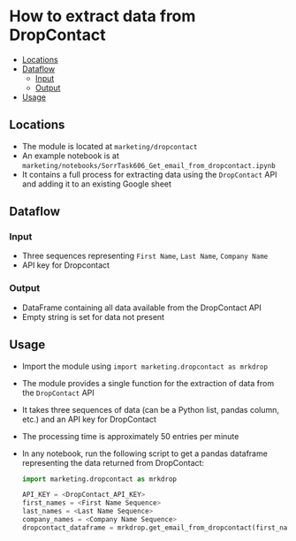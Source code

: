 # How to extract data from DropContact

<!-- toc -->

- [Locations](#locations)
- [Dataflow](#dataflow)
  * [Input](#input)
  * [Output](#output)
- [Usage](#usage)

<!-- tocstop -->

## Locations

- The module is located at `marketing/dropcontact`
- An example notebook is at
  `marketing/notebooks/SorrTask606_Get_email_from_dropcontact.ipynb`
- It contains a full process for extracting data using the `DropContact` API and
  adding it to an existing Google sheet

## Dataflow

### Input

- Three sequences representing `First Name`, `Last Name`, `Company Name`
- API key for Dropcontact

### Output

- DataFrame containing all data available from the DropContact API
- Empty string is set for data not present

## Usage

- Import the module using `import marketing.dropcontact as mrkdrop`
- The module provides a single function for the extraction of data from the
  `DropContact` API
- It takes three sequences of data (can be a Python list, pandas column, etc.)
  and an API key for DropContact
- The processing time is approximately 50 entries per minute
- In any notebook, run the following script to get a pandas dataframe
  representing the data returned from DropContact:

  ```python
  import marketing.dropcontact as mrkdrop

  API_KEY = <DropContact_API_KEY>
  first_names = <First Name Sequence>
  last_names = <Last Name Sequence>
  company_names = <Company Name Sequence>
  dropcontact_dataframe = mrkdrop.get_email_from_dropcontact(first_names, last_names, company_names, API_KEY)
  ```
